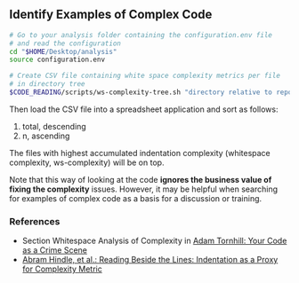 ## Identify Examples of Complex Code

```sh
# Go to your analysis folder containing the configuration.env file
# and read the configuration
cd "$HOME/Desktop/analysis"
source configuration.env

# Create CSV file containing white space complexity metrics per file
# in directory tree
$CODE_READING/scripts/ws-complexity-tree.sh "directory relative to repository root"
```

Then load the CSV file into a spreadsheet application and sort as follows:

1. total, descending
2. n, ascending

The files with highest accumulated indentation complexity (whitespace complexity, ws-complexity) will be on top.

Note that this way of looking at the code **ignores the business value of fixing the complexity** issues. However, it may be helpful when searching for examples of complex code as a basis for a discussion or training.

### References

- Section Whitespace Analysis of Complexity in [Adam Tornhill: Your Code as a Crime Scene](https://pragprog.com/titles/atcrime2/your-code-as-a-crime-scene-second-edition/)
- [Abram Hindle, et al.: Reading Beside the Lines: Indentation as a Proxy for Complexity Metric](https://doi.org/10.1109/ICPC.2008.13)
